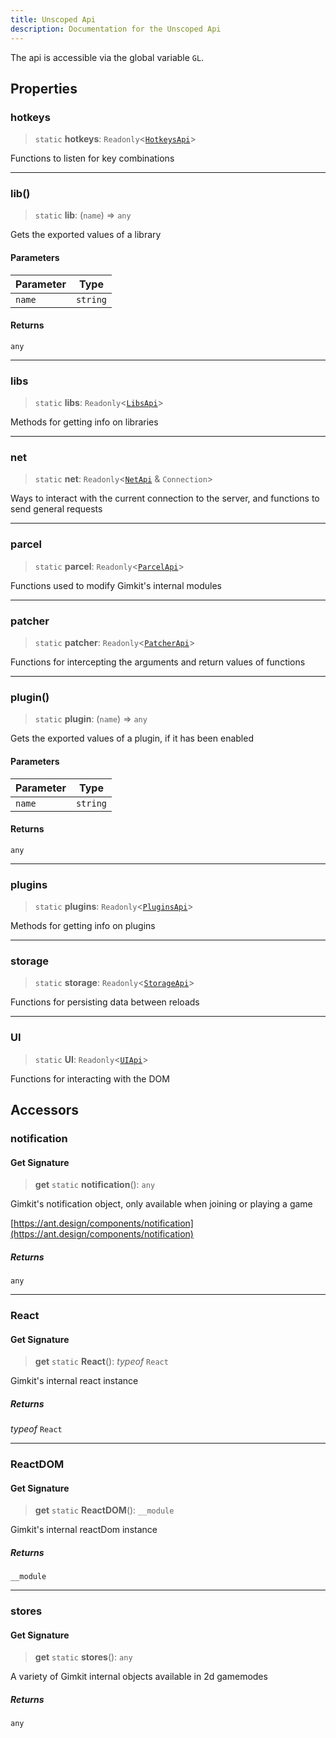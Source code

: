 ```yaml
---
title: Unscoped Api
description: Documentation for the Unscoped Api
---
```

The api is accessible via the global variable `GL`.
## Properties



### hotkeys

> `static` **hotkeys**: `Readonly`\<[`HotkeysApi`](hotkeys)\>

Functions to listen for key combinations

***

### lib()

> `static` **lib**: (`name`) => `any`

Gets the exported values of a library

#### Parameters

| Parameter | Type |
| ------ | ------ |
| `name` | `string` |

#### Returns

`any`

***

### libs

> `static` **libs**: `Readonly`\<[`LibsApi`](libs)\>

Methods for getting info on libraries

***

### net

> `static` **net**: `Readonly`\<[`NetApi`](net) & `Connection`\>

Ways to interact with the current connection to the server,
and functions to send general requests

***

### parcel

> `static` **parcel**: `Readonly`\<[`ParcelApi`](parcel)\>

Functions used to modify Gimkit's internal modules

***

### patcher

> `static` **patcher**: `Readonly`\<[`PatcherApi`](patcher)\>

Functions for intercepting the arguments and return values of functions

***

### plugin()

> `static` **plugin**: (`name`) => `any`

Gets the exported values of a plugin, if it has been enabled

#### Parameters

| Parameter | Type |
| ------ | ------ |
| `name` | `string` |

#### Returns

`any`

***

### plugins

> `static` **plugins**: `Readonly`\<[`PluginsApi`](plugins)\>

Methods for getting info on plugins

***

### storage

> `static` **storage**: `Readonly`\<[`StorageApi`](storage)\>

Functions for persisting data between reloads

***

### UI

> `static` **UI**: `Readonly`\<[`UIApi`](ui)\>

Functions for interacting with the DOM

## Accessors



### notification

#### Get Signature

> **get** `static` **notification**(): `any`

Gimkit's notification object, only available when joining or playing a game

[https://ant.design/components/notification](https://ant.design/components/notification)

##### Returns

`any`

***

### React

#### Get Signature

> **get** `static` **React**(): *typeof* `React`

Gimkit's internal react instance

##### Returns

*typeof* `React`

***

### ReactDOM

#### Get Signature

> **get** `static` **ReactDOM**(): `__module`

Gimkit's internal reactDom instance

##### Returns

`__module`

***

### stores

#### Get Signature

> **get** `static` **stores**(): `any`

A variety of Gimkit internal objects available in 2d gamemodes

##### Returns

`any`
